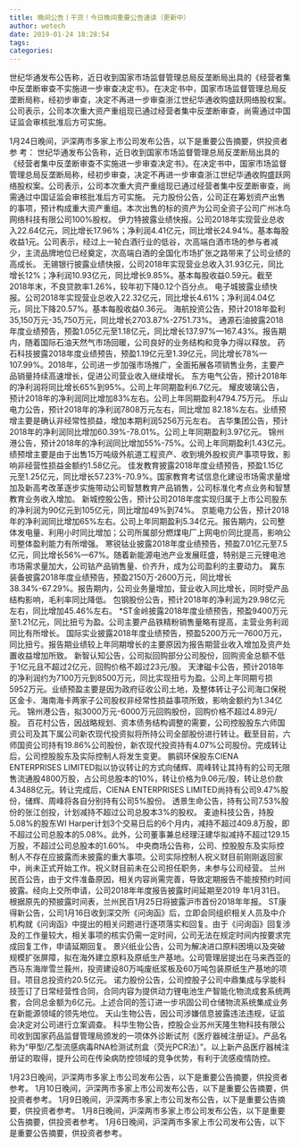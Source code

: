 ```yaml
---
title: 晚间公告丨干货！今日晚间重要公告速读（更新中）
author: wetech
date: 2019-01-24 18:28:54
tags: 
categories: 
---
```

世纪华通发布公告称，近日收到国家市场监督管理总局反垄断局出具的《经营者集中反垄断审查不实施进一步审查决定书》。在决定书中，国家市场监督管理总局反垄断局称，经初步审查，决定不再进一步审查浙江世纪华通收购盛跃网络股权案。公司表示，公司本次重大资产重组现已通过经营者集中反垄断审查，尚需通过中国证监会审核批准后方可实施。
<!-- more -->
1月24日晚间，沪深两市多家上市公司发布公告，以下是重要公告摘要，供投资者参 考：
世纪华通发布公告称，近日收到国家市场监督管理总局反垄断局出具的《经营者集中反垄断审查不实施进一步审查决定书》。在决定书中，国家市场监督管理总局反垄断局称，经初步审查，决定不再进一步审查浙江世纪华通收购盛跃网络股权案。公司表示，公司本次重大资产重组现已通过经营者集中反垄断审查，尚需通过中国证监会审核批准后方可实施。
元力股份公告，公司正在筹划资产出售的事项，预计构成重大资产重组。本次出售的标的资产为公司全资子公司广州冰鸟网络科技有限公司100%股权。
伊力特披露业绩快报。公司2018年实现营业总收入22.64亿元，同比增长17.96%；净利润4.41亿元，同比增长24.94%。基本每股收益1元。公司表示，经过上一轮白酒行业的低谷，次高端白酒市场的参与者减少，主流品牌地位已经奠定，次高端白酒的全国化市场扩张之路带来了公司业绩的高成长。
无锡银行披露业绩快报，公司2018年实现营业总收入31.93亿元，同比增长12%；净利润10.93亿元，同比增长9.85%。基本每股收益0.59元。截至 2018年末，不良贷款率1.26%，较年初下降0.12个百分点。
电子城披露业绩快报。公司2018年实现营业总收入22.32亿元，同比增长4.61%；净利润4.04亿元，同比下降20.57%。基本每股收益0.36元。
海航投资公告，预计2018年盈利35,150万元-35,750万元，同比增长2703.87%-2751.73%。
通源石油披露2018年度业绩预告，预盈1.05亿元至1.18亿元，同比增长137.97%—167.43%。报告期内，随着国际石油天然气市场回暖，公司良好的业务结构和竞争力得以释放。
药石科技披露2018年度业绩预告，预盈1.19亿元至1.39亿元，同比增长78%—107.99%。2018年，公司进一步加强市场推广，全面拓展各项销售业务，主要产品销量持续高速增长，促进公司营业收入继续增长。
东方电气公告，预计2018年的净利润将同比增长65%到95%。公司上年同期盈利6.7亿元。
耀皮玻璃公告，预计2018年的净利润同比增加83%左右。公司上年同期盈利4794.75万元。
乐山电力公告，预计2018年的净利润7808万元左右，同比增加 82.18%左右。业绩预增主要是确认非经常性损益，增加本期利润5256万元左右。
吉华集团公告，预计2018年的净利润同比增加60.39%-78.01%。公司上年同期盈利3.97亿元。
锦州港公告，预计2018年的净利润同比增加55%-75%。公司上年同期盈利1.43亿元。绩预增主要是由于出售15万吨级外航道工程资产、收到境外股权资产事项导致，影响非经营性损益金额约1.58亿元。
佳发教育披露2018年度业绩预告，预盈1.15亿元至1.25亿元，同比增长57.23%-70.9%。国家教育考试信息化建设市场需求量增加及新高考改革逐步实施带动公司智慧教育产品销售，公司标准化考点业务和智慧教育业务收入增加。
新城控股公告，预计公司2018年度实现归属于上市公司股东的净利润为90亿元到105亿元，同比增加49%到74%。
京能电力公告，预计2018年的净利润同比增加65%左右。公司上年同期盈利5.34亿元。报告期内，公司整体发电量、利用小时同比增加；公司所属部分燃煤电厂上网电价同比提高，影响公司整体盈利能力有所增强。
寒锐钴业披露2018年度业绩预告，预盈7.01亿元至7.5亿元，同比增长56%—67%。随着新能源电池产业发展旺盛，特别是三元锂电池市场需求量加大，公司钴产品销售量、价齐升，成为公司盈利的主要动力。
冀东装备披露2018年度业绩预告，预盈2150万-2600万元，同比增长38.34%-67.29%。报告期内，公司业务量增加，营业收入同比增长，同时受产品结构影响，毛利率同比降低。
包钢股份公告，预计2018年的净利润为29.98亿元左右，同比增加45.46%左右。
*ST金岭披露2018年度业绩预告，预盈9400万元至1.21亿元，同比扭亏为盈。公司主要产品铁精粉销售量略有提高，主营业务利润同比有所增长。
国际实业披露2018年度业绩预告，预盈5200万元—7600万元，同比扭亏。报告期业绩较上年同期增长的主要原因为报告期营业收入增加及资产处置收益增加所致。
新智认知公告，公司拟回购部分公司股份，回购资金总额不低于1亿元且不超过2亿元，回购价格不超过23元/股。
天津磁卡公告，预计2018年的净利润约为7100万元到8500万元，同比实现扭亏为盈。公司上年同期亏损5952万元。业绩预盈主要是因为政府征收公司土地，及整体转让子公司海口保税区金卡、海南海卡两家子公司股权非经常性损益事项所致，影响金额约为1.34亿元。
锦州港公告，拟3000万元-6000万元回购股份，回购价格不超过4.89元/股。
百花村公告，因战略规划、资本债务结构调整的需要，公司控股股东六师国资公司及其下属公司新农现代投资拟将所持公司全部股份进行转让。截至目前，六师国资公司持有19.86%公司股份，新农现代投资持有4.07%公司股份。完成转让后，公司控股股东及实际控制人将发生变更。
鹏鹞环保股东CIENA ENTERPRISES LIMITED拟以协议转让的方式向储辉、周峰转让其持有的公司无限售流通股4800万股，占公司总股本的10%，转让价格为9.06元/股，转让总价款4.3488亿元。转让完成后，CIENA ENTERPRISES LIMITED尚持有公司9.47%股份，储辉、周峰将各自分别持有公司5%股份。
透景生命公告，持有公司7.53%股份的张江创投，计划减持不超过公司总股本3%的股权。
麦迪科技公告，持股5.08%的股东WI Harper计划3个交易日后的6个月内，减持不超过409.8万股，即不超过公司总股本的5.08%。此外，公司董事兼总经理汪建华拟减持不超过129.15万股，不超过公司总股本的1.60%。
中央商场公告称，公司、控股股东及实际控制人不存在应披露而未披露的重大事项。公司实际控制人祝义财目前刚刚返回家中，尚未正式开始工作。祝义财目前未在公司担任职务，未参与公司经营。
兰州民百公告，由于文件准备原因，相关内容尚需完善，导致定期报告不能按预约时间披露。经向上交所申请，公司2018年年度报告披露时间延期至2019 年1月31日。根据原先的预披露时间表，兰州民百1月25日将披露沪市首份2018年年报。
ST康得新公告，公司1月16日收到深交所《问询函》后，立即会同组织相关人员及中介机构就《问询函》中提出的相关问题进行逐项落实和回复。由于《问询函》回复涉及的工作量较大，相关事项的核实仍需一定时间，公司无法在规定时间内按要求完成回复工作，申请延期回复。
景兴纸业公告，公司为解决进口原料困境以及突破规模扩张屏障，拟在海外建立原料及原纸生产基地。公司管理层提出在马来西亚的西马东海岸雪兰莪州，投资建设80万吨废纸浆板及60万吨包装原纸生产基地的项目。项目总投资约20.5亿元。
诺力股份公告，公司控股子公司中鼎集成与孚能科技签订了日常经营性合同，合同内容为提供动力锂电池生产智能化物流成套系统两套，合同总金额为6亿元。上述合同的签订进一步巩固公司仓储物流系统集成业务在新能源领域的领先地位。
天山生物公告，因公司涉嫌信息披露违法违规，证监会决定对公司进行立案调查。
科华生物公告，控股企业苏州天隆生物科技有限公司收到国家药品监督管理局颁发的一项体外诊断试剂《医疗器械注册证》。产品名称为“甲型/乙型流感病毒RNA检测试剂盒（荧光PCR法）”。以上新产品医疗器械注册证的取得，提升公司在传染病防控领域的竞争优势，有利于流感疫情防控。
 
 
1月23日晚间，沪深两市多家上市公司发布公告，以下是重要公告摘要，供投资者参考。
1月10日晚间，沪深两市多家上市公司发布公告，以下是重要公告摘要，供投资者参考。
1月9日晚间，沪深两市多家上市公司发布公告，以下是重要公告摘要，供投资者参考。
1月8日晚间，沪深两市多家上市公司发布公告，以下是重要公告摘要，供投资者参考。
1月6日晚间，沪深两市多家上市公司发布公告，以下是重要公告摘要，供投资者参考。
